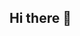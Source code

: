 ## Hi there 👋

<!--

**Here are some ideas to get you started:**

This is the public page for a team preparing to compete in the Mars Society's University Rover Challenge, hailing from Mira Costa HS.
Contact us at:maplesyrup297@gmail.com, aidanjeffhopson@gmail.com or rafferty.felix.wright@gmail.com
⬆️⬆️Accepting sponsorships of all kinds ⬆️⬆️
✨✨Public versions of design docs and CADs coming soon✨✨
Follow the Insta to get notified of project progressions @mira_costa_rover_outfit
-->
